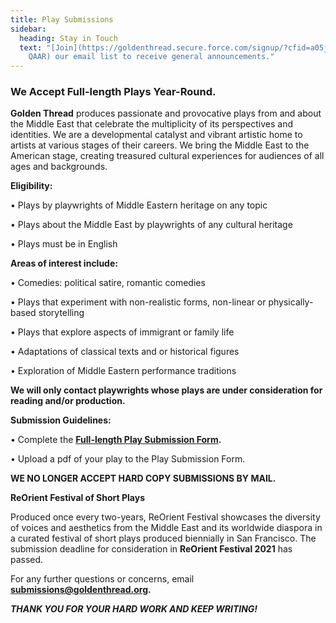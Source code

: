 ```yaml
---
title: Play Submissions
sidebar:
  heading: Stay in Touch
  text: "[Join](https://goldenthread.secure.force.com/signup/?cfid=a05j000000Lsdh\
    QAAR) our email list to receive general announcements."
---
```

### We Accept Full-length Plays Year-Round.

**Golden Thread** produces passionate and provocative plays from and about the Middle East that celebrate the multiplicity of its perspectives and identities. We are a developmental catalyst and vibrant artistic home to artists at various stages of their careers. We bring the Middle East to the American stage, creating treasured cultural experiences for audiences of all ages and backgrounds.

**Eligibility:**

• Plays by playwrights of Middle Eastern heritage on any topic

• Plays about the Middle East by playwrights of any cultural heritage

• Plays must be in English

**Areas of interest include:**

• Comedies: political satire, romantic comedies

• Plays that experiment with non-realistic forms, non-linear or physically-based storytelling

• Plays that explore aspects of immigrant or family life

• Adaptations of classical texts and or historical figures

• Exploration of Middle Eastern performance traditions

**We will only contact playwrights whose plays are under consideration for reading and/or production.**

**Submission Guidelines:**

• Complete the **[Full-length Play Submission Form](https://docs.google.com/forms/d/1Ua9S_ZfcK_dIM6Bh3rJ4tf7wWjEyMgTF9aCVbl5co_Q/edit).**

• Upload a pdf of your play to the Play Submission Form.

**WE NO LONGER ACCEPT HARD COPY SUBMISSIONS BY MAIL.**

**ReOrient Festival of Short Plays**

Produced once every two-years, ReOrient Festival showcases the diversity of voices and aesthetics from the Middle East and its worldwide diaspora in a curated festival of short plays produced biennially in San Francisco. The submission deadline for consideration in **ReOrient Festival 2021** has passed. 

For any further questions or concerns, email **submissions@goldenthread.org.**

***THANK YOU FOR YOUR HARD WORK AND KEEP WRITING!***